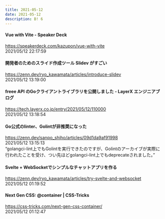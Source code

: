 ```yaml
---
title: 2021-05-12
date: 2021-05-12
description: B! 6
---
```


#### Vue with Vite - Speaker Deck
https://speakerdeck.com/kazupon/vue-with-vite<br>
2021/05/12 22:17:59<br>


#### 開発者のためのスライド作成ツール Slidev がすごい
https://zenn.dev/ryo_kawamata/articles/introduce-slidev<br>
2021/05/12 13:19:00<br>


#### freee API のGoクライアントライブラリを公開しました - LayerX エンジニアブログ
https://tech.layerx.co.jp/entry/2021/05/12/110000<br>
2021/05/12 13:18:54<br>


#### Go公式のlinter、Golintが非推奨になった
https://zenn.dev/sanpo_shiho/articles/09d1da9af91998<br>
2021/05/12 13:15:13<br>
“golangci-lint上でもGolintを実行できたのですが、Golintのアーカイブが実際に行われたことを受け、つい先ほどgolangci-lint上でもdeprecateされました。”


#### Svelte + WebSocketでシンプルなチャットアプリを作る
https://zenn.dev/ryo_kawamata/articles/try-svelte-and-websocket<br>
2021/05/12 01:19:52<br>


#### Next Gen CSS: @container | CSS-Tricks
https://css-tricks.com/next-gen-css-container/<br>
2021/05/12 01:12:47<br>


